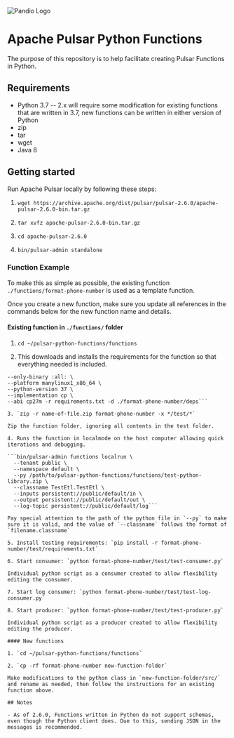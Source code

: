 ![Pandio Logo](https://pandio-public-assets.s3-us-west-2.amazonaws.com/pandio_225-05.png)

# Apache Pulsar Python Functions

The purpose of this repository is to help facilitate creating Pulsar Functions in Python.

## Requirements

- Python 3.7
-- 2.x will require some modification for existing functions that are written in 3.7, new functions can be written in either version of Python
- zip
- tar
- wget
- Java 8

## Getting started

Run Apache Pulsar locally by following these steps:

1. `wget https://archive.apache.org/dist/pulsar/pulsar-2.6.0/apache-pulsar-2.6.0-bin.tar.gz`

2. `tar xvfz apache-pulsar-2.6.0-bin.tar.gz`

3. `cd apache-pulsar-2.6.0`

4. `bin/pulsar-admin standalone`

### Function Example

To make this as simple as possible, the existing function `./functions/format-phone-number` is used as a template function.

Once you create a new function, make sure you update all references in the commands below for the new function name and details.

#### Existing function in `./functions/` folder

1. `cd ~/pulsar-python-functions/functions`

2. This downloads and installs the requirements for the function so that everything needed is included.

```pip download \
--only-binary :all: \
--platform manylinux1_x86_64 \
--python-version 37 \
--implementation cp \
--abi cp27m -r requirements.txt -d ./format-phone-number/deps```

3. `zip -r name-of-file.zip format-phone-number -x */test/*`

Zip the function folder, ignoring all contents in the test folder.

4. Runs the function in localmode on the host computer allowing quick iterations and debugging.

```bin/pulsar-admin functions localrun \
  --tenant public \
  --namespace default \
  --py /path/to/pulsar-python-functions/functions/test-python-library.zip \
  --classname TestEtl.TestEtl \
  --inputs persistent://public/default/in \
  --output persistent://public/default/out \
  --log-topic persistent://public/default/log```

Pay special attention to the path of the python file in `--py` to make sure it is valid, and the value of `--classname` follows the format of `filename.classname`

5. Install testing requirements: `pip install -r format-phone-number/test/requirements.txt`

6. Start consumer: `python format-phone-number/test/test-consumer.py`

Individual python script as a consumer created to allow flexibility editing the consumer.

7. Start log consumer: `python format-phone-number/test/test-log-consumer.py`

8. Start producer: `python format-phone-number/test/test-producer.py`

Individual python script as a producer created to allow flexibility editing the producer.

#### New functions

1. `cd ~/pulsar-python-functions/functions`

2. `cp -rf format-phone-number new-function-folder`

Make modifications to the python class in `new-function-folder/src/` and rename as needed, then follow the instructions for an existing function above.

## Notes

- As of 2.6.0, Functions written in Python do not support schemas, even though the Python client does. Due to this, sending JSON in the messages is recommended.